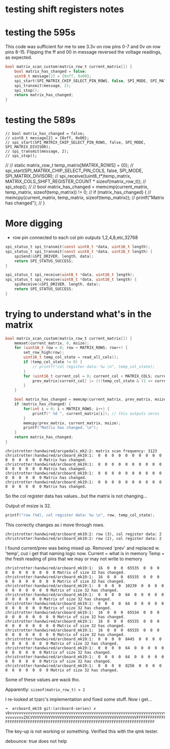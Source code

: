 # testing shift registers notes


# testing the 595s
This code was sufficient for me to see 3.3v on row pins 0-7 and 0v on row pins 8-15.
Flipping the ff and 00 in message reversed the voltage readings, as expected.
```c
bool matrix_scan_custom(matrix_row_t current_matrix[]) {
    bool matrix_has_changed = false;
    uint8_t message[2] = {0xff, 0x00};
    spi_start(SPI_MATRIX_CHIP_SELECT_PIN_ROWS, false, SPI_MODE, SPI_MATRIX_DIVISOR);
    spi_transmit(message, 2);
    spi_stop();
    return matrix_has_changed;
}
```

# testing the 589s


    // bool matrix_has_changed = false;
    // uint8_t message[2] = {0xff, 0x00};
    // spi_start(SPI_MATRIX_CHIP_SELECT_PIN_ROWS, false, SPI_MODE, SPI_MATRIX_DIVISOR);
    // spi_transmit(message, 2);
    // spi_stop();
// 
    // static matrix_row_t temp_matrix[MATRIX_ROWS] = {0};
    // spi_start(SPI_MATRIX_CHIP_SELECT_PIN_COLS, false, SPI_MODE, SPI_MATRIX_DIVISOR);
    // spi_receive((uint8_t*)temp_matrix, MATRIX_COLS_SHIFT_REGISTER_COUNT * sizeof(matrix_row_t));
    // spi_stop();
// 
    // bool matrix_has_changed = memcmp(current_matrix, temp_matrix, sizeof(temp_matrix)) != 0;
    // if (matrix_has_changed) {
    //     memcpy(current_matrix, temp_matrix, sizeof(temp_matrix));
    //     printf("Matrix has changed");
    // }


# More digging
- row pin connected to each col pin outputs 1,2,4,8,etc,32768

```c
spi_status_t spi_transmit(const uint8_t *data, uint16_t length);
spi_status_t spi_transmit(const uint8_t *data, uint16_t length) {
    spiSend(&SPI_DRIVER, length, data);
    return SPI_STATUS_SUCCESS;
}
```

```c
spi_status_t spi_receive(uint8_t *data, uint16_t length);
spi_status_t spi_receive(uint8_t *data, uint16_t length) {
    spiReceive(&SPI_DRIVER, length, data);
    return SPI_STATUS_SUCCESS;
}
```

# trying to understand what's in the matrix
```c
bool matrix_scan_custom(matrix_row_t current_matrix[]) {
    memset(current_matrix, 0, msize);
    for (uint16_t row = 0; row < MATRIX_ROWS; row++) {
        set_row_high(row);
        uint16_t temp_col_state = read_all_cols();
        if (temp_col_state != 0) {
            // printf("col register data: %u \n", temp_col_state);
        }
        for (uint16_t current_col = 0; current_col < MATRIX_COLS; current_col++) {
            prev_matrix[current_col] |= (((temp_col_state & (1 << current_col)) ? 1 : 0) << row);
        }
    }

    bool matrix_has_changed = memcmp(current_matrix, prev_matrix, msize) != 0;
    if (matrix_has_changed) {
        for(int i = 0; i < MATRIX_ROWS; i++) {
            printf(" %d ", current_matrix[i]); // this outputs zeros
        }
        memcpy(prev_matrix, current_matrix, msize);
        printf("Matrix has changed. \n");
    }
    return matrix_has_changed;
}
```

```
christrotter:handwired/arcpedals_mk2:2: matrix scan frequency: 3123
christrotter:handwired/arcboard_mk19:1:  0  0  0  0  0  0  0  0  0  0  0  0  0  0  0  0 Matrix has changed.
christrotter:handwired/arcboard_mk19:1:  0  0  0  0  0  0  0  0  0  0  0  0  0  0  0  0 Matrix has changed.
christrotter:handwired/arcboard_mk19:1:  0  0  0  0  0  0  0  0  0  0  0  0  0  0  0  0 Matrix has changed.
christrotter:handwired/arcboard_mk19:1:  0  0  0  0  0  0  0  0  0  0  0  0  0  0  0  0 Matrix has changed.
```

So the col register data has values...but the matrix is not changing...

Output of msize is 32.

```c
printf("row (%d), col register data: %u \n", row, temp_col_state);
```
This correctly changes as i move through rows.
```
christrotter:handwired/arcboard_mk19:2: row (3), col register data: 2
christrotter:handwired/arcboard_mk19:2: row (2), col register data: 2
```

I found current/prev was being mixed up.  Removed 'prev' and replaced w. 'temp', cuz i get that naming logic now.
Current = what is in memory
Temp = the fresh reading of pins that we may or may not write to memory

```
christrotter:handwired/arcboard_mk19:1:  16  0  0  0  65535  0  0  0  0  0  0  0  0  0  0  0 Matrix of size 32 has changed.
christrotter:handwired/arcboard_mk19:1:  16  0  0  0  65535  0  0  0  0  0  0  0  0  0  0  0 Matrix of size 32 has changed.
christrotter:handwired/arcboard_mk19:1:  0  0  0  0  10239  0  0  0  0  0  0  0  0  0  0  0 Matrix of size 32 has changed.
christrotter:handwired/arcboard_mk19:1:  0  0  0  0  64  0  0  0  0  0  0  0  0  0  0  0 Matrix of size 32 has changed.
christrotter:handwired/arcboard_mk19:1:  0  0  0  0  64  0  0  0  0  0  0  0  0  0  0  0 Matrix of size 32 has changed.
christrotter:handwired/arcboard_mk19:1:  16  0  0  0  65534  0  0  0  0  0  0  0  0  0  0  0 Matrix of size 32 has changed.
christrotter:handwired/arcboard_mk19:1:  16  0  0  0  65535  0  0  0  0  0  0  0  0  0  0  0 Matrix of size 32 has changed.
christrotter:handwired/arcboard_mk19:1:  16  0  0  0  65535  0  0  0  0  0  0  0  0  0  0  0 Matrix of size 32 has changed.
christrotter:handwired/arcboard_mk19:1:  0  0  0  0  8445  0  0  0  0  0  0  0  0  0  0  0 Matrix of size 32 has changed.
christrotter:handwired/arcboard_mk19:1:  0  0  0  0  64  0  0  0  0  0  0  0  0  0  0  0 Matrix of size 32 has changed.
christrotter:handwired/arcboard_mk19:1:  0  0  0  0  64  0  0  0  0  0  0  0  0  0  0  0 Matrix of size 32 has changed.
christrotter:handwired/arcboard_mk19:1:  0  0  0  0  8256  0  0  0  0  0  0  0  0  0  0  0 Matrix of size 32 has changed.
```

Some of these values are wack tho.

Apparently: `sizeof(matrix_row_t) = 2`

I re-looked at tzarc's implementation and fixed some stuff.
Now i get...
```
➜  arcboard_mk19 git:(arcboard-series) ✗ vbvvvvvvvvvvvvvvvvvvvvvvvvvvvvvvvvvvvvvvvvvvvvvvvvvvvvvvvvvvvvvvvvvvvvvvvvvvvvvvvvvvvvvvvvvvvvvvvvvvvvvvvvvvvvv
vvvvvvvvZXCVVVVVVVVVVVVVVVVVVVVVVVVVVVVVVVVVVVVVVVVVVVVVVVFFFFFFFFFFFFFFFFFFFFFFFFFFFFFFFFFFFFFFFFFFFFFFFFFFFFFFFFFFFFFFFFFFFFFFFFFFFFFFFFFFFFFFFFFFFFFF
FFFFFFFFFFFFFFFFFFFFFFFFFFFFFFFFFFFFFFFFFFFFFFFFFFFFFFFFFFFFFFFFFF
```

The key-up is not working or something.
Verified this with the qmk tester.

debounce: true does not help
